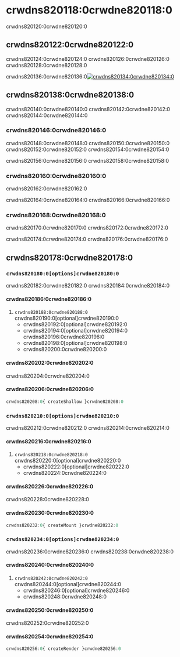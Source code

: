 # crwdns820118:0crwdne820118:0

<p class="description">crwdns820120:0crwdne820120:0</p>

## crwdns820122:0crwdne820122:0

crwdns820124:0crwdne820124:0 crwdns820126:0crwdne820126:0 crwdns820128:0crwdne820128:0

crwdns820136:0crwdne820136:0[![crwdns820134:0crwdne820134:0](crwdns820132:0crwdne820132:0)](crwdns820130:0crwdne820130:0)

## crwdns820138:0crwdne820138:0

crwdns820140:0crwdne820140:0 crwdns820142:0crwdne820142:0 crwdns820144:0crwdne820144:0

### crwdns820146:0crwdne820146:0

crwdns820148:0crwdne820148:0 crwdns820150:0crwdne820150:0 crwdns820152:0crwdne820152:0 crwdns820154:0crwdne820154:0

crwdns820156:0crwdne820156:0 crwdns820158:0crwdne820158:0

### crwdns820160:0crwdne820160:0

crwdns820162:0crwdne820162:0

crwdns820164:0crwdne820164:0 crwdns820166:0crwdne820166:0

### crwdns820168:0crwdne820168:0

crwdns820170:0crwdne820170:0 crwdns820172:0crwdne820172:0

crwdns820174:0crwdne820174:0 crwdns820176:0crwdne820176:0

## crwdns820178:0crwdne820178:0

### `crwdns820180:0[options]crwdne820180:0`

crwdns820182:0crwdne820182:0 crwdns820184:0crwdne820184:0

#### crwdns820186:0crwdne820186:0

1. `crwdns820188:0crwdne820188:0` crwdns820190:0[optional]crwdne820190:0 
    - crwdns820192:0[optional]crwdne820192:0
    - crwdns820194:0[optional]crwdne820194:0 crwdns820196:0crwdne820196:0
    - crwdns820198:0[optional]crwdne820198:0
    - crwdns820200:0crwdne820200:0

#### crwdns820202:0crwdne820202:0

crwdns820204:0crwdne820204:0

#### crwdns820206:0crwdne820206:0

```jsx
crwdns820208:0{ createShallow }crwdne820208:0
```

### `crwdns820210:0[options]crwdne820210:0`

crwdns820212:0crwdne820212:0 crwdns820214:0crwdne820214:0

#### crwdns820216:0crwdne820216:0

1. `crwdns820218:0crwdne820218:0` crwdns820220:0[optional]crwdne820220:0 
    - crwdns820222:0[optional]crwdne820222:0
    - crwdns820224:0crwdne820224:0

#### crwdns820226:0crwdne820226:0

crwdns820228:0crwdne820228:0

#### crwdns820230:0crwdne820230:0

```jsx
crwdns820232:0{ createMount }crwdne820232:0
```

### `crwdns820234:0[options]crwdne820234:0`

crwdns820236:0crwdne820236:0 crwdns820238:0crwdne820238:0

#### crwdns820240:0crwdne820240:0

1. `crwdns820242:0crwdne820242:0` crwdns820244:0[optional]crwdne820244:0 
    - crwdns820246:0[optional]crwdne820246:0
    - crwdns820248:0crwdne820248:0

#### crwdns820250:0crwdne820250:0

crwdns820252:0crwdne820252:0

#### crwdns820254:0crwdne820254:0

```jsx
crwdns820256:0{ createRender }crwdne820256:0
```